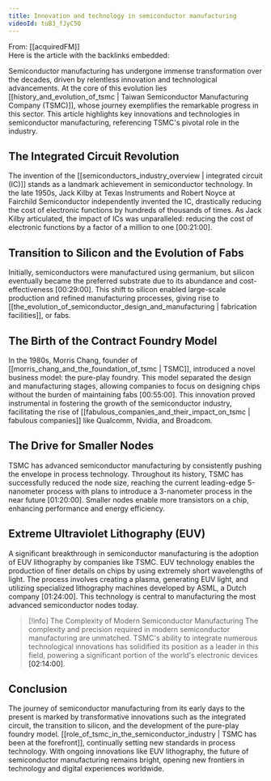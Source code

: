 ```yaml
---
title: Innovation and technology in semiconductor manufacturing
videoId: tuB3_fJyC5Q
---
```


From: [[acquiredFM]] <br/> 
Here is the article with the backlinks embedded:

Semiconductor manufacturing has undergone immense transformation over the decades, driven by relentless innovation and technological advancements. At the core of this evolution lies [[history_and_evolution_of_tsmc | Taiwan Semiconductor Manufacturing Company (TSMC)]], whose journey exemplifies the remarkable progress in this sector. This article highlights key innovations and technologies in semiconductor manufacturing, referencing TSMC's pivotal role in the industry.

## The Integrated Circuit Revolution

The invention of the [[semiconductors_industry_overview | integrated circuit (IC)]] stands as a landmark achievement in semiconductor technology. In the late 1950s, Jack Kilby at Texas Instruments and Robert Noyce at Fairchild Semiconductor independently invented the IC, drastically reducing the cost of electronic functions by hundreds of thousands of times. As Jack Kilby articulated, the impact of ICs was unparalleled: reducing the cost of electronic functions by a factor of a million to one <a class="yt-timestamp" data-t="00:21:00">[00:21:00]</a>.

## Transition to Silicon and the Evolution of Fabs

Initially, semiconductors were manufactured using germanium, but silicon eventually became the preferred substrate due to its abundance and cost-effectiveness <a class="yt-timestamp" data-t="00:29:00">[00:29:00]</a>. This shift to silicon enabled large-scale production and refined manufacturing processes, giving rise to [[the_evolution_of_semiconductor_design_and_manufacturing | fabrication facilities]], or fabs.

## The Birth of the Contract Foundry Model

In the 1980s, Morris Chang, founder of [[morris_chang_and_the_foundation_of_tsmc | TSMC]], introduced a novel business model: the pure-play foundry. This model separated the design and manufacturing stages, allowing companies to focus on designing chips without the burden of maintaining fabs <a class="yt-timestamp" data-t="00:55:00">[00:55:00]</a>. This innovation proved instrumental in fostering the growth of the semiconductor industry, facilitating the rise of [[fabulous_companies_and_their_impact_on_tsmc | fabulous companies]] like Qualcomm, Nvidia, and Broadcom.

## The Drive for Smaller Nodes

TSMC has advanced semiconductor manufacturing by consistently pushing the envelope in process technology. Throughout its history, TSMC has successfully reduced the node size, reaching the current leading-edge 5-nanometer process with plans to introduce a 3-nanometer process in the near future <a class="yt-timestamp" data-t="01:20:00">[01:20:00]</a>. Smaller nodes enable more transistors on a chip, enhancing performance and energy efficiency.

## Extreme Ultraviolet Lithography (EUV)

A significant breakthrough in semiconductor manufacturing is the adoption of EUV lithography by companies like TSMC. EUV technology enables the production of finer details on chips by using extremely short wavelengths of light. The process involves creating a plasma, generating EUV light, and utilizing specialized lithography machines developed by ASML, a Dutch company <a class="yt-timestamp" data-t="01:24:00">[01:24:00]</a>. This technology is central to manufacturing the most advanced semiconductor nodes today.

> [!info] The Complexity of Modern Semiconductor Manufacturing
> The complexity and precision required in modern semiconductor manufacturing are unmatched. TSMC's ability to integrate numerous technological innovations has solidified its position as a leader in this field, powering a significant portion of the world's electronic devices <a class="yt-timestamp" data-t="02:14:00">[02:14:00]</a>.

## Conclusion

The journey of semiconductor manufacturing from its early days to the present is marked by transformative innovations such as the integrated circuit, the transition to silicon, and the development of the pure-play foundry model. [[role_of_tsmc_in_the_semiconductor_industry | TSMC has been at the forefront]], continually setting new standards in process technology. With ongoing innovations like EUV lithography, the future of semiconductor manufacturing remains bright, opening new frontiers in technology and digital experiences worldwide.
